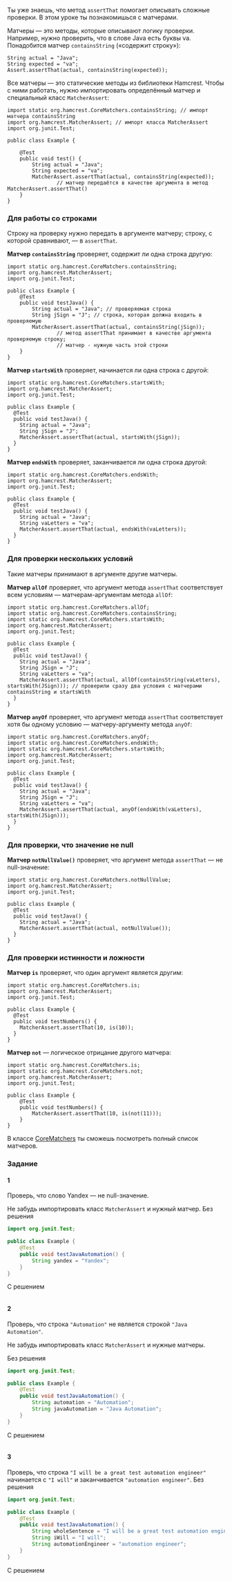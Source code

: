 Ты уже знаешь, что метод `assertThat` помогает описывать сложные проверки. В этом уроке ты познакомишься с матчерами.

Матчеры — это методы, которые описывают логику проверки. Например, нужно проверить, что в слове Java есть буквы va. Понадобится матчер `containsString` («содержит строку»):
```
String actual = "Java";
String expected = "va";
Assert.assertThat(actual, containsString(expected)); 
```


Все матчеры — это статические методы из библиотеки Hamcrest. Чтобы с ними работать, нужно импортировать определённый матчер и специальный класс `MatcherAssert`:
```
import static org.hamcrest.CoreMatchers.containsString; // импорт матчера containsString
import org.hamcrest.MatcherAssert; // импорт класса MatcherAssert
import org.junit.Test;

public class Example {

    @Test
    public void test() {
        String actual = "Java";
        String expected = "va";
        MatcherAssert.assertThat(actual, containsString(expected));
                // матчер передаётся в качестве аргумента в метод MatcherAssert.assertThat()
    }
} 
```


### Для работы со строками

Строку на проверку нужно передать в аргументе матчеру; строку, с которой сравнивают, — в `assertThat`.

**Матчер `containsString`** проверяет, содержит ли одна строка другую:
```
import static org.hamcrest.CoreMatchers.containsString;
import org.hamcrest.MatcherAssert;
import org.junit.Test;

public class Example {
    @Test
    public void testJava() {
        String actual = "Java"; // проверяемая строка
        String jSign = "J"; // строка, которая должна входить в проверяемую
        MatcherAssert.assertThat(actual, containsString(jSign));
                // метод assertThat принимает в качестве аргумента проверяемую строку;
                // матчер - нужную часть этой строки
    }
} 
```

**Матчер `startsWith`** проверяет, начинается ли одна строка с другой:
```
import static org.hamcrest.CoreMatchers.startsWith;
import org.hamcrest.MatcherAssert;
import org.junit.Test;

public class Example {
  @Test
  public void testJava() {
    String actual = "Java";
    String jSign = "J";
    MatcherAssert.assertThat(actual, startsWith(jSign));
  }
} 
```

**Матчер `endsWith`** проверяет, заканчивается ли одна строка другой:
```
import static org.hamcrest.CoreMatchers.endsWith;
import org.hamcrest.MatcherAssert;
import org.junit.Test;

public class Example {
  @Test
  public void testJava() {
    String actual = "Java";
    String vaLetters = "va";
    MatcherAssert.assertThat(actual, endsWith(vaLetters));
  }
} 
```


### Для проверки нескольких условий

Такие матчеры принимают в аргументе другие матчеры.

**Матчер `allOf`** проверяет, что аргумент метода `assertThat` соответствует всем условиям — матчерам-аргументам метода `allOf`:
```
import static org.hamcrest.CoreMatchers.allOf;
import static org.hamcrest.CoreMatchers.containsString;
import static org.hamcrest.CoreMatchers.startsWith;
import org.hamcrest.MatcherAssert;
import org.junit.Test;

public class Example {
  @Test
  public void testJava() {
    String actual = "Java";
    String JSign = "J";
    String vaLetters = "va";
    MatcherAssert.assertThat(actual, allOf(containsString(vaLetters), startsWith(JSign))); // проверили сразу два условия с матчерами containsString и startsWith
  }
} 
```

**Матчер `anyOf`** проверяет, что аргумент метода `assertThat` соответствует хотя бы одному условию — матчеру-аргументу метода `anyOf`:
```
import static org.hamcrest.CoreMatchers.anyOf;
import static org.hamcrest.CoreMatchers.endsWith;
import static org.hamcrest.CoreMatchers.startsWith;
import org.hamcrest.MatcherAssert;
import org.junit.Test;

public class Example {
  @Test
  public void testJava() {
    String actual = "Java";
    String JSign = "J";
    String vaLetters = "va";
    MatcherAssert.assertThat(actual, anyOf(endsWith(vaLetters), startsWith(JSign)));
  }
} 
```


### Для проверки, что значение не null

**Матчер `notNullValue()`** проверяет, что аргумент метода `assertThat` — не null-значение:
```
import static org.hamcrest.CoreMatchers.notNullValue;
import org.hamcrest.MatcherAssert;
import org.junit.Test;

public class Example {
  @Test
  public void testJava() {
    String actual = "Java";
    MatcherAssert.assertThat(actual, notNullValue());
  }
} 
```


### Для проверки истинности и ложности

**Матчер `is`** проверяет, что один аргумент является другим:
```
import static org.hamcrest.CoreMatchers.is;
import org.hamcrest.MatcherAssert;
import org.junit.Test;

public class Example {
  @Test
  public void testNumbers() {
    MatcherAssert.assertThat(10, is(10));
  }
} 
```

**Матчер `not`** — логическое отрицание другого матчера:
```
import static org.hamcrest.CoreMatchers.is;
import static org.hamcrest.CoreMatchers.not;
import org.hamcrest.MatcherAssert;
import org.junit.Test;

public class Example {
    @Test
    public void testNumbers() {
        MatcherAssert.assertThat(10, is(not(11)));
    }
} 
```

В классе [CoreMatchers](http://hamcrest.org/JavaHamcrest/javadoc/1.3/org/hamcrest/CoreMatchers.html) ты сможешь посмотреть полный список матчеров.

### Задание
#### 1
Проверь, что слово Yandex — не null-значение.

Не забудь импортировать класс `MatcherAssert` и нужный матчер.
Без решения
```Java
import org.junit.Test;

public class Example {
    @Test
    public void testJavaAutomation() {
        String yandex = "Yandex";
    }
}
```

С решением
```Java

```

#### 2
Проверь, что строка `"Automation"` не является строкой `"Java Automation"`.

Не забудь импортировать класс `MatcherAssert` и нужные матчеры.

Без решения
```java
import org.junit.Test;

public class Example {
    @Test
    public void testJavaAutomation() {
        String automation = "Automation";
        String javaAutomation = "Java Automation";
    }
}
```

С решением
```java

```

#### 3
Проверь, что строка `"I will be a great test automation engineer"` начинается с `"I will"` и заканчивается `"automation engineer"`.
Без решения
```java
import org.junit.Test;

public class Example {
    @Test
    public void testJavaAutomation() {
        String wholeSentence = "I will be a great test automation engineer";
        String iWill = "I will";
        String automationEngineer = "automation engineer";
    }
}
```

С решением
```java

```